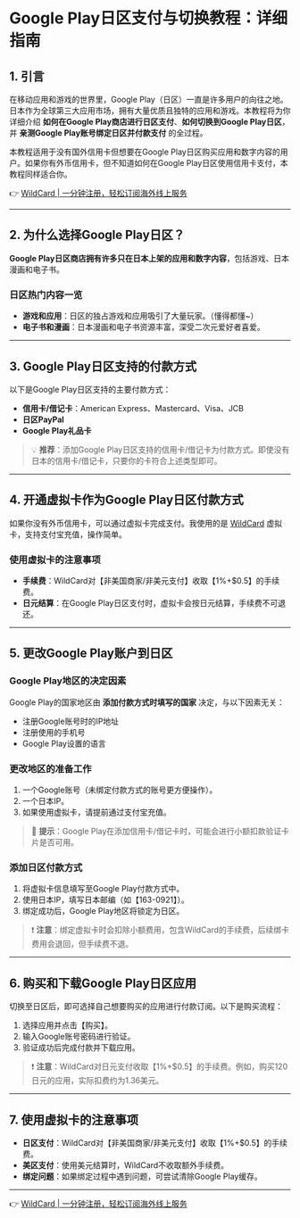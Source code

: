 # Google Play日区支付与切换教程：详细指南

## 1. 引言

在移动应用和游戏的世界里，Google Play（日区）一直是许多用户的向往之地。日本作为全球第三大应用市场，拥有大量优质且独特的应用和游戏。本教程将为你详细介绍 **如何在Google Play商店进行日区支付**、**如何切换到Google Play日区**，并 **亲测Google Play账号绑定日区并付款支付** 的全过程。

本教程适用于没有国外信用卡但想要在Google Play日区购买应用和数字内容的用户。如果你有外币信用卡，但不知道如何在Google Play日区使用信用卡支付，本教程同样适合你。

👉 [WildCard | 一分钟注册，轻松订阅海外线上服务](https://bit.ly/bewildcard)

---

## 2. 为什么选择Google Play日区？

**Google Play日区商店拥有许多只在日本上架的应用和数字内容**，包括游戏、日本漫画和电子书。

### 日区热门内容一览

- **游戏和应用**：日区的独占游戏和应用吸引了大量玩家。（懂得都懂~）
- **电子书和漫画**：日本漫画和电子书资源丰富，深受二次元爱好者喜爱。

---

## 3. Google Play日区支持的付款方式

以下是Google Play日区支持的主要付款方式：

- **信用卡/借记卡**：American Express、Mastercard、Visa、JCB
- **日区PayPal**
- **Google Play礼品卡**

> 💡 **推荐**：添加Google Play日区支持的信用卡/借记卡为付款方式。即使没有日本的信用卡/借记卡，只要你的卡符合上述类型即可。

---

## 4. 开通虚拟卡作为Google Play日区付款方式

如果你没有外币信用卡，可以通过虚拟卡完成支付。我使用的是 [WildCard](https://bit.ly/bewildcard) 虚拟卡，支持支付宝充值，操作简单。

### 使用虚拟卡的注意事项

- **手续费**：WildCard对【非美国商家/非美元支付】收取【1%+$0.5】的手续费。
- **日元结算**：在Google Play日区支付时，虚拟卡会按日元结算，手续费不可退还。

---

## 5. 更改Google Play账户到日区

### Google Play地区的决定因素

Google Play的国家地区由 **添加付款方式时填写的国家** 决定，与以下因素无关：
- 注册Google账号时的IP地址
- 注册使用的手机号
- Google Play设置的语言

### 更改地区的准备工作

1. 一个Google账号（未绑定付款方式的账号更方便操作）。
2. 一个日本IP。
3. 如果使用虚拟卡，请提前通过支付宝充值。

> 🔔 **提示**：Google Play在添加信用卡/借记卡时，可能会进行小额扣款验证卡片是否可用。

### 添加日区付款方式

1. 将虚拟卡信息填写至Google Play付款方式中。
2. 使用日本IP，填写日本邮编（如【163-0921】）。
3. 绑定成功后，Google Play地区将锁定为日区。

> ❗ **注意**：绑定虚拟卡时会扣除小额费用，包含WildCard的手续费，后续绑卡费用会退回，但手续费不退。

---

## 6. 购买和下载Google Play日区应用

切换至日区后，即可选择自己想要购买的应用进行付款订阅。以下是购买流程：

1. 选择应用并点击【购买】。
2. 输入Google账号密码进行验证。
3. 验证成功后完成付款并下载应用。

> ❗ **注意**：WildCard对日元支付收取【1%+$0.5】的手续费。例如，购买120日元的应用，实际扣费约为1.36美元。

---

## 7. 使用虚拟卡的注意事项

- **日区支付**：WildCard对【非美国商家/非美元支付】收取【1%+$0.5】的手续费。
- **美区支付**：使用美元结算时，WildCard不收取额外手续费。
- **绑定问题**：如果绑定过程中遇到问题，可尝试清除Google Play缓存。

---

👉 [WildCard | 一分钟注册，轻松订阅海外线上服务](https://bit.ly/bewildcard)

